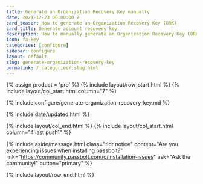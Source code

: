 ```yaml
---
title: Generate an Organization Recovery Key manually
date: 2021-12-23 00:00:00 Z
card_teaser: How to generate an Organization Recovery Key (ORK)
card_title: Generate account recovery key
description: How to manually generate an Organization Recovery Key (ORK)
icon: fa-key
categories: [configure]
sidebar: configure
layout: default
slug: generate-organization-recovery-key
permalink: /:categories/:slug.html
---
```


{% assign product = 'pro' %}
{% include layout/row_start.html %}
{% include layout/col_start.html column="7" %}

{% include configure/generate-organization-recovery-key.md %}

{% include date/updated.html %}

{% include layout/col_end.html %}
{% include layout/col_start.html column="4 last push1" %}

{% include aside/message.html
    class="tldr notice"
    content="Are you experiencing issues when installing passbolt?"
    link="https://community.passbolt.com/c/installation-issues"
    ask="Ask the community!"
    button="primary"
%}

{% include layout/row_end.html %}
